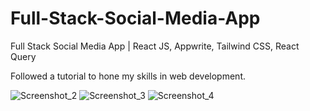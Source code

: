 # Full-Stack-Social-Media-App
Full Stack Social Media App | React JS, Appwrite, Tailwind CSS, React Query


Followed a tutorial to hone my skills in web development.

![Screenshot_2](https://github.com/AndreMartins99/Full-Stack-Social-Media-App/assets/155993513/3f568635-edcb-4b6f-9e3b-965794ee1b2c)
![Screenshot_3](https://github.com/AndreMartins99/Full-Stack-Social-Media-App/assets/155993513/732110bc-b1b5-4a35-87e2-4b55a0d743e0)
![Screenshot_4](https://github.com/AndreMartins99/Full-Stack-Social-Media-App/assets/155993513/8260534e-3008-494c-af5c-07bea1e1e168)
